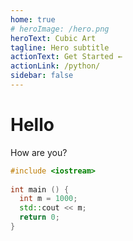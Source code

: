 ```yaml
---
home: true
# heroImage: /hero.png
heroText: Cubic Art
tagline: Hero subtitle
actionText: Get Started ←
actionLink: /python/
sidebar: false
---
```


# Hello

How are you?

```cpp
#include <iostream>
 
int main () {
  int m = 1000;
  std::cout << m;
  return 0;
}

```
